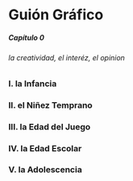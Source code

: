 # Guión Gráfico
##### Capítulo 0
###### la creatividad, el interéz, el opinion


### I. la Infancia

### II. el Niñez Temprano

### III. la Edad del Juego

### IV. la Edad Escolar

### V. la Adolescencia
